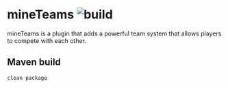 # mineTeams ![build](https://github.com/arturekdev/mineTeams/workflows/Java%20CI%20with%20Maven/badge.svg)

mineTeams is a plugin that adds a powerful team system that allows players to compete with each other.

## Maven build

```bash
clean package
```
